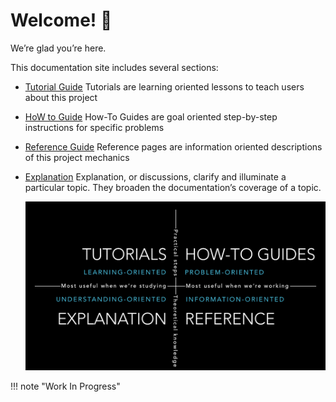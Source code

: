 
# Welcome! 👋

We’re glad you’re here.

This documentation site includes several sections:

- [Tutorial Guide](tutorials/overview.md)
  Tutorials are learning oriented lessons to teach users about this project
  
- [HoW to Guide](how-to/overview.md)
  How-To Guides are goal oriented step-by-step instructions for specific problems
  
- [Reference Guide](reference/overview.md)
  Reference pages are information oriented descriptions of this project mechanics

- [Explanation](expanation/explanation.md)
  Explanation, or discussions, clarify and illuminate a particular topic. They broaden the documentation’s coverage of a topic.
  
  ![DIVIO system for documentation](images/overview.png)


!!! note "Work In Progress"
    
